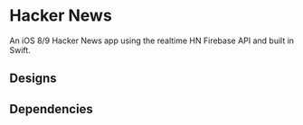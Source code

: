 # Hacker News
An iOS 8/9 Hacker News app using the realtime HN Firebase API and built in Swift.

## Designs

## Dependencies

